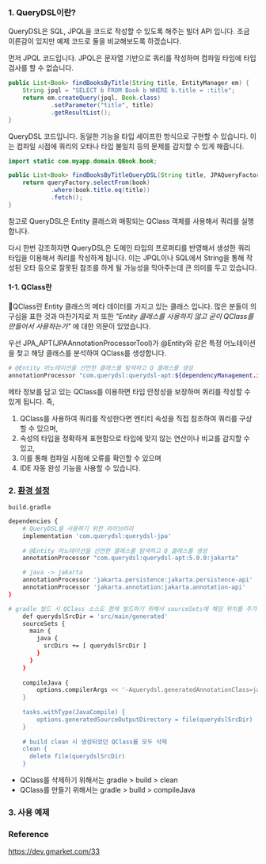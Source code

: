 ### 1. QueryDSL이란? 
QueryDSL은 SQL, JPQL을 코드로 작성할 수 있도록 해주는 빌더 API 입니다. 조금 이른감이 있지만 예제 코드로 둘을 비교해보도록 하겠습니다.

먼저 JPQL 코드입니다. JPQL은 문자열 기반으로 쿼리를 작성하며 컴파일 타임에 타입 검사를 할 수 없습니다.
``` java
public List<Book> findBooksByTitle(String title, EntityManager em) {
    String jpql = "SELECT b FROM Book b WHERE b.title = :title";
    return em.createQuery(jpql, Book.class)
            .setParameter("title", title)
            .getResultList();
}
```

QueryDSL 코드입니다. 동일한 기능을 타입 세이프한 방식으로 구현할 수 있습니다. 이는 컴파일 시점에 쿼리의 오타나 타입 불일치 등의 문제를 감지할 수 있게 해줍니다.
```java
import static com.myapp.domain.QBook.book;

public List<Book> findBooksByTitleQueryDSL(String title, JPAQueryFactory queryFactory) {
    return queryFactory.selectFrom(book)
            .where(book.title.eq(title))
            .fetch();
}

```
참고로 QueryDSL은 Entity 클래스와 매핑되는 QClass 객체를 사용해서 쿼리를 실행합니다.

다시 한번 강조하자면 QueryDSL은 도메인 타입의 프로퍼티를 반영해서 생성한 쿼리 타입을 이용해서 쿼리를 작성하게 됩니다. 이는 JPQL이나 SQL에서 String을 통해 작성된 오타 등으로 잘못된 참조를 하게 될 가능성을 막아주는데 큰 의미를 두고 있습니다. 

#### 1-1. QClass란
QClass란 Entity 클래스의 메타 데이터를 가지고 있는 클래스 입니다. 많은 분들이 의구심을 표한 것과 마찬가지로 저 또한 *"Entity 클래스를 사용하지 않고 굳이 QClass를 만들어서 사용하는가"* 에 대한 의문이 있었습니다.

우선 JPA_APT(JPAAnnotationProcessorTool)가 @Entity와 같은 특정 어노테이션을 찾고 해당 클래스를 분석하여 QClass를 생성합니다.

``` bash
# @Entity 어노테이션을 선언한 클래스를 탐색하고 Q 클래스를 생성 
annotationProcessor "com.querydsl:querydsl-apt:${dependencyManagement.importedProperties['querydsl.version']}:jpa"
```

메타 정보를 담고 있는 QClass를 이용하면 타입 안정성을 보장하며 쿼리를 작성할 수 있게 됩니다. 
즉, 
1) QClass를 사용하여 쿼리를 작성한다면 엔티티 속성을 직접 참조하여 쿼리를 구상할 수 있으며, 
2) 속성의 타입을 정확하게 표현함으로 타입에 맞지 않는 연산이나 비교를 감지할 수 있고, 
3) 이를 통해 컴파일 시점에 오류를 확인할 수 있으며 
4) IDE 자동 완성 기능을 사용할 수 있습니다. 

### 2. [환경 설정](https://velog.io/@soyeon207/QueryDSL-Spring-Boot-%EC%97%90%EC%84%9C-QueryDSL-JPA-%EC%82%AC%EC%9A%A9%ED%95%98%EA%B8%B0)
`build.gradle`
```bash
dependencies {
	# QueryDSL을 사용하기 위한 라이브러리
	implementation 'com.querydsl:querydsl-jpa'
	
	# @Entity 어노테이션을 선언한 클래스를 탐색하고 Q 클래스를 생성 
	annotationProcessor "com.querydsl:querydsl-apt:5.0.0:jakarta"  

	# java -> jakarta
	annotationProcessor 'jakarta.persistence:jakarta.persistence-api'
	annotationProcessor 'jakarta.annotation:jakarta.annotation-api'
}

# gradle 빌드 시 QClass 소스도 함께 빌드하기 위해서 sourceSets에 해당 위치를 추가
	def querydslSrcDir = 'src/main/generated'
	sourceSets {
	  main {
	    java {
	      srcDirs += [ querydslSrcDir ]
	    }
	  }
	}
	
	compileJava {
	    options.compilerArgs << '-Aquerydsl.generatedAnnotationClass=javax.annotation.Generated'
	}
	
	tasks.withType(JavaCompile) {
		options.generatedSourceOutputDirectory = file(querydslSrcDir)
	}
	
	# build clean 시 생성되었던 QClass를 모두 삭제
	clean {
	  delete file(querydslSrcDir)
	}
```

- QClass를 삭제하기 위해서는 gradle > build > clean 
- QClass를 만들기 위해서는 gradle > build > compileJava

### 3. 사용 예제



### Reference
https://dev.gmarket.com/33